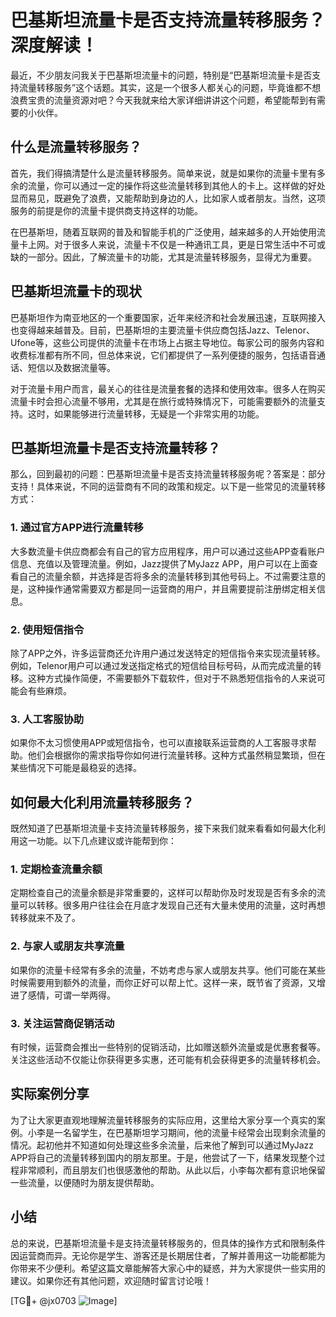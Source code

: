# 巴基斯坦流量卡是否支持流量转移服务？深度解读！

最近，不少朋友问我关于巴基斯坦流量卡的问题，特别是“巴基斯坦流量卡是否支持流量转移服务”这个话题。其实，这是一个很多人都关心的问题，毕竟谁都不想浪费宝贵的流量资源对吧？今天我就来给大家详细讲讲这个问题，希望能帮到有需要的小伙伴。

## 什么是流量转移服务？

首先，我们得搞清楚什么是流量转移服务。简单来说，就是如果你的流量卡里有多余的流量，你可以通过一定的操作将这些流量转移到其他人的卡上。这样做的好处显而易见，既避免了浪费，又能帮助到身边的人，比如家人或者朋友。当然，这项服务的前提是你的流量卡提供商支持这样的功能。

在巴基斯坦，随着互联网的普及和智能手机的广泛使用，越来越多的人开始使用流量卡上网。对于很多人来说，流量卡不仅是一种通讯工具，更是日常生活中不可或缺的一部分。因此，了解流量卡的功能，尤其是流量转移服务，显得尤为重要。

## 巴基斯坦流量卡的现状

巴基斯坦作为南亚地区的一个重要国家，近年来经济和社会发展迅速，互联网接入也变得越来越普及。目前，巴基斯坦的主要流量卡供应商包括Jazz、Telenor、Ufone等，这些公司提供的流量卡在市场上占据主导地位。每家公司的服务内容和收费标准都有所不同，但总体来说，它们都提供了一系列便捷的服务，包括语音通话、短信以及数据流量等。

对于流量卡用户而言，最关心的往往是流量套餐的选择和使用效率。很多人在购买流量卡时会担心流量不够用，尤其是在旅行或特殊情况下，可能需要额外的流量支持。这时，如果能够进行流量转移，无疑是一个非常实用的功能。

## 巴基斯坦流量卡是否支持流量转移？

那么，回到最初的问题：巴基斯坦流量卡是否支持流量转移服务呢？答案是：部分支持！具体来说，不同的运营商有不同的政策和规定。以下是一些常见的流量转移方式：

### 1. 通过官方APP进行流量转移

大多数流量卡供应商都会有自己的官方应用程序，用户可以通过这些APP查看账户信息、充值以及管理流量。例如，Jazz提供了MyJazz APP，用户可以在上面查看自己的流量余额，并选择是否将多余的流量转移到其他号码上。不过需要注意的是，这种操作通常需要双方都是同一运营商的用户，并且需要提前注册绑定相关信息。

### 2. 使用短信指令

除了APP之外，许多运营商还允许用户通过发送特定的短信指令来实现流量转移。例如，Telenor用户可以通过发送指定格式的短信给目标号码，从而完成流量的转移。这种方式操作简便，不需要额外下载软件，但对于不熟悉短信指令的人来说可能会有些麻烦。

### 3. 人工客服协助

如果你不太习惯使用APP或短信指令，也可以直接联系运营商的人工客服寻求帮助。他们会根据你的需求指导你如何进行流量转移。这种方式虽然稍显繁琐，但在某些情况下可能是最稳妥的选择。

## 如何最大化利用流量转移服务？

既然知道了巴基斯坦流量卡支持流量转移服务，接下来我们就来看看如何最大化利用这一功能。以下几点建议或许能帮到你：

### 1. 定期检查流量余额

定期检查自己的流量余额是非常重要的，这样可以帮助你及时发现是否有多余的流量可以转移。很多用户往往会在月底才发现自己还有大量未使用的流量，这时再想转移就来不及了。

### 2. 与家人或朋友共享流量

如果你的流量卡经常有多余的流量，不妨考虑与家人或朋友共享。他们可能在某些时候需要用到额外的流量，而你正好可以帮上忙。这样一来，既节省了资源，又增进了感情，可谓一举两得。

### 3. 关注运营商促销活动

有时候，运营商会推出一些特别的促销活动，比如赠送额外流量或是优惠套餐等。关注这些活动不仅能让你获得更多实惠，还可能有机会获得更多的流量转移机会。

## 实际案例分享

为了让大家更直观地理解流量转移服务的实际应用，这里给大家分享一个真实的案例。小李是一名留学生，在巴基斯坦学习期间，他的流量卡经常会出现剩余流量的情况。起初他并不知道如何处理这些多余流量，后来他了解到可以通过MyJazz APP将自己的流量转移到国内的朋友那里。于是，他尝试了一下，结果发现整个过程非常顺利，而且朋友们也很感激他的帮助。从此以后，小李每次都有意识地保留一些流量，以便随时为朋友提供帮助。

## 小结

总的来说，巴基斯坦流量卡是支持流量转移服务的，但具体的操作方式和限制条件因运营商而异。无论你是学生、游客还是长期居住者，了解并善用这一功能都能为你带来不少便利。希望这篇文章能解答大家心中的疑惑，并为大家提供一些实用的建议。如果你还有其他问题，欢迎随时留言讨论哦！

[TG💪+ @jx0703 ![Image](https://github.com/user-attachments/assets/dbca1d08-cadb-493c-b0ec-ad6f7a83f270)]